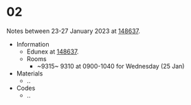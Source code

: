 # 02
Notes between 23-27 January 2023 at [148637](https://edunex.itb.ac.id/courses/45997/preview/148637).

- Information
  + Edunex at [148637](https://edunex.itb.ac.id/courses/45997/preview/148637).
  + Rooms
    - ~9315~ 9310 at 0900-1040 for Wednesday (25 Jan)
- Materials
  + ..
- Codes
  + ..
